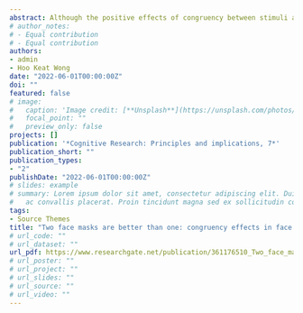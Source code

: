 ```yaml
---
abstract: Although the positive effects of congruency between stimuli are well replicated in face memory paradigms, mixed findings have been found in face matching. Due to the current COVID-19 pandemic, face masks are now very common during daily life outdoor activities. Thus, the present study aims to further explore congruency effects in matching faces partially occluded by surgical masks. Observers performed a face matching task consisting of pairs of faces presented in full view (i.e., full-view condition), pairs of faces in which only one of the faces had a mask (i.e., one-mask condition), and pairs of faces in which both faces had a mask (i.e., two-mask condition). Although face masks disrupted performance in identity match and identity mismatch trials, in match trials, we found better performance in the two-mask condition compared to the one-mask condition. This finding highlights the importance of congruency between stimuli on face matching when telling faces together.
# author_notes:
# - Equal contribution
# - Equal contribution
authors:
- admin
- Hoo Keat Wong
date: "2022-06-01T00:00:00Z"
doi: ""
featured: false
# image:
#   caption: 'Image credit: [**Unsplash**](https://unsplash.com/photos/jdD8gXaTZsc)'
#   focal_point: ""
#   preview_only: false
projects: []
publication: '*Cognitive Research: Principles and implications, 7*'
publication_short: ""
publication_types:
- "2"
publishDate: "2022-06-01T00:00:00Z"
# slides: example
# summary: Lorem ipsum dolor sit amet, consectetur adipiscing elit. Duis posuere tellus
#   ac convallis placerat. Proin tincidunt magna sed ex sollicitudin condimentum.
tags:
- Source Themes
title: "Two face masks are better than one: congruency effects in face matching"
# url_code: ""
# url_dataset: ""
url_pdf: https://www.researchgate.net/publication/361176510_Two_face_masks_are_better_than_one_congruency_effects_in_face_matching
# url_poster: ""
# url_project: ""
# url_slides: ""
# url_source: ""
# url_video: ""
---
```


